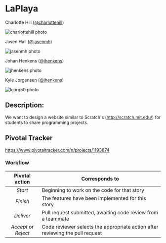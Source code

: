 # LaPlaya

Charlotte Hill ([@charlottehill](https://github.com/charlottehill))

![charlottehill photo](https://avatars1.githubusercontent.com/u/1733644?v=2&s=120)

Jasen Hall ([@jasenmh](https://github.com/jasenmh))

![jasenmh photo](https://avatars3.githubusercontent.com/u/2660276?v=2&s=120)

Johan Henkens ([@jhenkens](https://github.com/jhenkens))

![jhenkens photo](https://avatars0.githubusercontent.com/u/242763?v=2&s=120)

Kyle Jorgensen ([@jhenkens](https://github.com/kjorg50))

![kjorg50 photo](https://avatars1.githubusercontent.com/u/3325973?v=2&s=120)


## Description:

We want to design a website similar to Scratch's (http://scratch.mit.edu/) for students to share programming projects.

## Pivotal Tracker
https://www.pivotaltracker.com/n/projects/1193874

### Workflow

| Pivotal action | Corresponds to |
|:--------------:|----------------|
| *Start* | Beginning to work on the code for that story |
| *Finish* | The features have been implemented for this story |
| *Deliver* | Pull request submitted, awaiting code review from a teammate |
| *Accept* or *Reject* | Code reviewer selects the appropriate action after reviewing the pull request |


